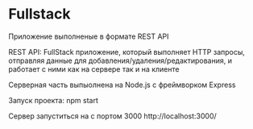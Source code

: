 # Fullstack

Приложение выполненые в формате REST API

REST API: FullStack приложение, который выполняет HTTP запросы, отправляя данные для добавления/удаления/редактирования, и работает с ними как на сервере так и на клиенте

Серверная часть выпыолнена на Node.js с фреймворком Express

Запуск проекта:
npm start

Сервер запуститься на с портом 3000
http://localhost:3000/
